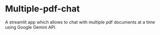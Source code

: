 # Multiple-pdf-chat
A streamlit app which allows to chat with multiple pdf documents at a time using Google Gemini API.
